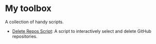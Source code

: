 # My toolbox
A collection of handy scripts.
- [Delete Repos Script](https://github.com/isurfbecause/toolbox/tree/main/github/delete_repos#readme): A script to interactively select and delete GitHub repositories.
